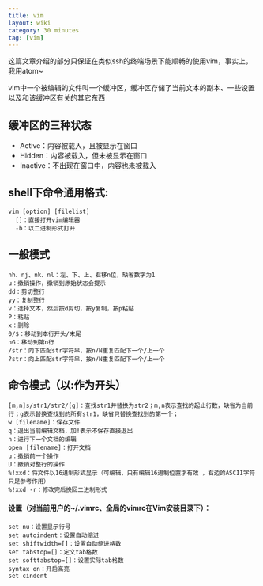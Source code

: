 ```yaml
---
title: vim
layout: wiki
category: 30 minutes
tag: [vim]
---
```


这篇文章介绍的部分只保证在类似ssh的终端场景下能顺畅的使用vim，事实上，我用atom~

vim中一个被编辑的文件叫一个缓冲区，缓冲区存储了当前文本的副本、一些设置以及和该缓冲区有关的其它东西

## 缓冲区的三种状态

* Active：内容被载入，且被显示在窗口
* Hidden：内容被载入，但未被显示在窗口
* Inactive：不出现在窗口中，内容也未被载入


## shell下命令通用格式:

~~~Text
vim [option] [filelist]
  []：直接打开vim编辑器
  -b：以二进制形式打开
~~~


## 一般模式

~~~
nh、nj、nk、nl：左、下、上、右移n位，缺省数字为1
u：撤销操作，撤销到原始状态会提示
dd：剪切整行
yy：复制整行
v：选择文本，然后按d剪切，按y复制，按p粘贴
P：粘贴
x：删除
0/$：移动到本行开头/末尾
nG：移动到第n行
/str：向下匹配str字符串，按n/N重复匹配下一个/上一个
?str：向上匹配str字符串，按n/N重复匹配下一个/上一个
~~~


## 命令模式（以:作为开头）

~~~Text
[m,n]s/str1/str2/[g]：查找str1并替换为str2；m,n表示查找的起止行数，缺省为当前行；g表示替换查找到的所有str1，缺省只替换查找到的第一个；
w [filename]：保存文件
q：退出当前编辑文档，加!表示不保存直接退出
n：进行下一个文档的编辑
open [filename]：打开文档
u：撤销前一个操作
U：撤销对整行的操作
%!xxd：将文件以16进制形式显示（可编辑，只有编辑16进制位置才有效 ，右边的ASCII字符只是参考作用）
%!xxd -r：修改完后换回二进制形式
~~~

#### 设置（对当前用户的~/.vimrc、全局的vimrc在Vim安装目录下）：

~~~Text
set nu：设置显示行号
set autoindent：设置自动缩进
set shiftwidth=[]：设置自动缩进格数
set tabstop=[]：定义tab格数
set softtabstop=[]：设置实际tab格数
syntax on：开启高亮
set cindent
~~~
